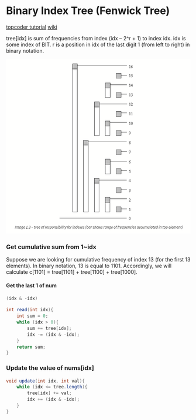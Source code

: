 # Binary Index Tree (Fenwick Tree)

[topcoder tutorial](https://www.topcoder.com/community/data-science/data-science-tutorials/binary-indexed-trees/)
[wiki](https://en.wikipedia.org/wiki/Fenwick_tree)

tree[idx] is sum of frequencies from index (idx – 2^r + 1) to index idx. idx is some index of BIT. r is a position in idx of the last digit 1 (from left to right) in binary notation.

![fenwick tree](fenwick_tree.png)

### Get cumulative sum from 1~idx

Suppose we are looking for cumulative frequency of index 13 (for the first 13 elements). In binary notation, 13 is equal to 1101. Accordingly, we will calculate c[1101] = tree[1101] + tree[1100] + tree[1000].

#### Get the last 1 of num

```java
(idx & -idx)
```

```java
int read(int idx){
    int sum = 0;
    while (idx > 0){
        sum += tree[idx];
        idx -= (idx & -idx);
    }
    return sum;
}
```

### Update the value of nums[idx]

```java
void update(int idx, int val){
    while (idx <= tree.length){
        tree[idx] += val;
        idx += (idx & -idx);
    }
}
```
